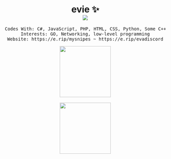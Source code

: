 <h1 align="center">
evie ✨<br />
<img src="https://komarev.com/ghpvc/?username=encirclement" />
</h1>

<pre align="center">
Codes With: C#, JavaScript, PHP, HTML, CSS, Python, Some C++
Interests: GO, Networking, low-level programming
Website: https://e.rip/mysnipes ~ https://e.rip/evadiscord
</pre>

<p align="center">
  
<img height= "160" src="https://github-readme-stats.vercel.app/api?username=encirclement&show_icons=true&include_all_commits=true&theme=dark" />
<br />
<br />
<img height= "160" src="https://github-readme-stats.vercel.app/api/top-langs/?username=encirclement&layout=compact&theme=dark" />

</p>
